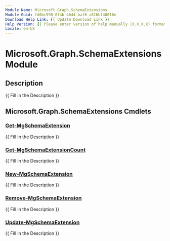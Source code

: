 ```yaml
---
Module Name: Microsoft.Graph.SchemaExtensions
Module Guid: fd6bc590-0f4b-4644-baf0-a816bf40616e
Download Help Link: {{ Update Download Link }}
Help Version: {{ Please enter version of help manually (X.X.X.X) format }}
Locale: en-US
---
```


# Microsoft.Graph.SchemaExtensions Module
## Description
{{ Fill in the Description }}

## Microsoft.Graph.SchemaExtensions Cmdlets
### [Get-MgSchemaExtension](Get-MgSchemaExtension.md)
{{ Fill in the Description }}

### [Get-MgSchemaExtensionCount](Get-MgSchemaExtensionCount.md)
{{ Fill in the Description }}

### [New-MgSchemaExtension](New-MgSchemaExtension.md)
{{ Fill in the Description }}

### [Remove-MgSchemaExtension](Remove-MgSchemaExtension.md)
{{ Fill in the Description }}

### [Update-MgSchemaExtension](Update-MgSchemaExtension.md)
{{ Fill in the Description }}

